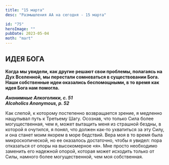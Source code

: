 ```yaml
---
title: "15 марта"
desc: "Размышления АА на сегодня - 15 марта"

id: "75"
heroImage: ""
pubDate: 2023-05-04
moth: "mart"
---
```


## ИДЕЯ БОГА

**Когда мы увидели, как другие решают свои проблемы, полагаясь на Дух
Вселенной, мы перестали сомневаться в существовании Бога. Наши собственные
идеи оказались беспомощными, в то время как идея Бога нам помогла.**

**_Анонимные Алкоголики, с. 51  
Alcoholics Anonymous, p. 52_**

Как слепой, к которому постепенно возвращается зрение, я медленно нащупывал
путь к Третьему Шагу. Осознав, что только Сила более могущественная, чем я,
может вытащить меня из страшной бездны, в которой я очутился, я понял, что
должен как-то ухватиться за эту Силу, и она станет моим якорем в море
бедствий. Вера моя в то время была микроскопической, но ее оказалось
достаточно, чтобы я увидел: пора отказаться от опоры на высокомерное «я». Мне
просто необходимо заменить его надежной опорой, которая может исходить только
от Силы, намного более могущественной, чем моя собственная.
